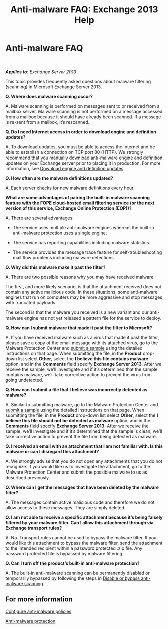 ﻿---
title: 'Anti-malware FAQ: Exchange 2013 Help'
TOCTitle: Anti-malware FAQ
ms:assetid: e1c069e2-ed8a-4d8a-b81a-5b49b2cf24c9
ms:mtpsurl: https://technet.microsoft.com/en-us/library/JJ150577(v=EXCHG.150)
ms:contentKeyID: 47560121
ms.date: 12/09/2016
mtps_version: v=EXCHG.150
---

# Anti-malware FAQ

 

_**Applies to:** Exchange Server 2013_


This topic provides frequently asked questions about malware filtering (scanning) in Microsoft Exchange Server 2013.

**Q. Where does malware scanning occur?**

A. Malware scanning is performed on messages sent to or received from a mailbox server. Malware scanning is not performed on a message accessed from a mailbox because it should have already been scanned. If a message is re-sent from a mailbox, it’s rescanned.

**Q. Do I need Internet access in order to download engine and definition updates?**

A. To download updates, you must be able to access the Internet and be able to establish a connection on TCP port 80 (HTTP). We strongly recommend that you manually download anti-malware engine and definition updates on your Exchange server prior to placing it in production. For more information, see [Download engine and definition updates](download-engine-and-definition-updates-exchange-2013-help.md).

**Q. How often are the malware definitions updated?**

A. Each server checks for new malware definitions every hour.

**What are some advantages of pairing the built-in malware scanning feature with the FOPE cloud-hosted email filtering service (or the next version of this service, Exchange Online Protection (EOP))?**

A. There are several advantages:

  - The service uses multiple anti-malware engines whereas the built-in anti-malware protection uses a single engine.

  - The service has reporting capabilities including malware statistics.

  - The service provides the message trace feature for self-troubleshooting mail flow problems including malware detections.

**Q. Why did this malware make it past the filter?**

A. There are two possible reasons why you may have received malware.

The first, and more likely scenario, is that the attachment received does not contain any active malicious code. In these situations, some anti-malware engines that run on computers may be more aggressive and stop messages with truncated payloads.

The second is that the malware you received is a new variant and our anti-malware engine has not yet released a pattern file for the service to deploy.

**Q. How can I submit malware that made it past the filter to Microsoft?**

A. If you have received malware such as a virus that made it past the filter, please save a copy of the email message with its attached virus, go to the Malware Protection Center and [submit a sample](https://go.microsoft.com/fwlink/?linkid=196858) using the detailed instructions on that page. When submitting the file, in the **Product** drop-down list select **Other**, select the **I believe this file contains malware** option, and in the **Comments** field specify **Exchange Server 2013**. After we receive the sample, we’ll investigate and if it’s determined that the sample contains malware, we’ll take corrective action to prevent the virus from going undetected.

**Q. How can I submit a file that I believe was incorrectly detected as malware?**

A. Similar to submitting malware, go to the Malware Protection Center and [submit a sample](https://go.microsoft.com/fwlink/?linkid=196858) using the detailed instructions on that page. When submitting the file, in the **Product** drop-down list select **Other**, select the **I believe this file should not be detected as malware** option, and in the **Comments** field specify **Exchange Server 2013**. After we receive the sample, we’ll investigate and if it’s determined that the sample is clean, we’ll take corrective action to prevent the file from being detected as malware.

**Q. I received an email with an attachment that I am not familiar with. Is this malware or can I disregard this attachment?**

A. We strongly advise that you do not open any attachments that you do not recognize. If you would like us to investigate the attachment, go to the Malware Protection Center and submit the possible malware to us as described previously.

**Q. Where can I get the messages that have been deleted by the malware filter?**

A. The messages contain active malicious code and therefore we do not allow access to these messages. They are simply deleted.

**Q. I am not able to receive a specific attachment because it’s being falsely filtered by your malware filter. Can I allow this attachment through via Exchange transport rules?**

A. No. Transport rules cannot be used to bypass the malware filter. If you would like this attachment to bypass the malware filter, send the attachment to the intended recipient within a password protected .zip file. Any password protected file is bypassed by malware filtering.

**Q. Can I turn off the product’s built-in anti-malware protection?**

A. The built-in anti-malware scanning can be permanently disabled or temporarily bypassed by following the steps in [Disable or bypass anti-malware scanning](disable-or-bypass-anti-malware-scanning-exchange-2013-help.md).

## For more information

[Configure anti-malware policies](configure-anti-malware-policies-exchange-2013-help.md)

[Anti-malware protection](anti-malware-protection-exchange-2013-help.md)

